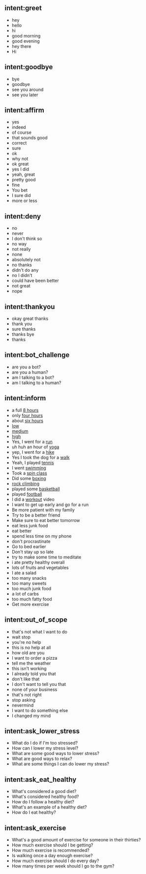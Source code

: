 ## intent:greet
- hey
- hello
- hi
- good morning
- good evening
- hey there
- Hi

## intent:goodbye
- bye
- goodbye
- see you around
- see you later

## intent:affirm
- yes
- indeed
- of course
- that sounds good
- correct
- sure
- ok
- why not
- ok great
- yes I did
- yeah, great
- pretty good
- fine
- You bet
- I sure did
- more or less

## intent:deny
- no
- never
- I don't think so
- no way
- not really
- none
- absolutely not
- no thanks
- didn't do any
- no I didn't
- could have been better
- not great
- nope

## intent:thankyou
- okay great thanks
- thank you
- sure thanks
- thanks bye
- thanks

## intent:bot_challenge
- are you a bot?
- are you a human?
- am I talking to a bot?
- am I talking to a human?

## intent:inform
- a full [8 hours](sleep)
- only [four hours](sleep)
- about [six hours](sleep)
- [low](stress)
- [medium](stress)
- [high](stress)
- Yes, I went for a [run](exercise)
- uh huh an hour of [yoga](exercise)
- yep, I went for a [hike](exercise)
- Yes I took the dog for a [walk](exercise)
- Yeah, I played [tennis](exercise)
- I went [swimming](exercise)
- Took a [spin class](exercise)
- Did some [boxing](exercise)
- [rock climbing](exercise)
- played some [basketball](exercise)
- played [football](exercise)
- I did a [workout](exercise) video
- I want to get up early and go for a run
- Be more patient with my family
- Try to be a better friend
- Make sure to eat better tomorrow
- eat less junk food
- eat better
- spend less time on my phone
- don't procrastinate
- Go to bed earlier
- Don't stay up so late
- try to make some time to meditate
- i ate pretty healthy overall
- lots of fruits and vegetables
- I ate a salad
- too many snacks
- too many sweets
- too much junk food
- a lot of carbs
- too much fatty food
- Get more exercise

## intent:out_of_scope
- that's not what I want to do
- wait stop
- you're no help
- this is no help at all
- how old are you
- I want to order a pizza
- tell me the weather
- this isn't working
- I already told you that
- don't like that
- I don't want to tell you that
- none of your business
- that's not right
- stop asking
- nevermind
- I want to do something else
- I changed my mind

## intent:ask_lower_stress
- What do I do if I'm too stressed?
- How can I lower my stress level?
- What are some good ways to lower stress?
- What are good ways to relax?
- What are some things I can do lower my stress?

## intent:ask_eat_healthy
- What's considered a good diet?
- What's considered healthy food?
- How do I follow a healthy diet?
- What's an example of a healthy diet?
- How do I eat healthy?

## intent:ask_exercise
- What's a good amount of exercise for someone in their thirties?
- How much exercise should I be getting?
- How much exercise is recommended?
- Is walking once a day enough exercise?
- How much exercise should I do every day?
- How many times per week should I go to the gym?